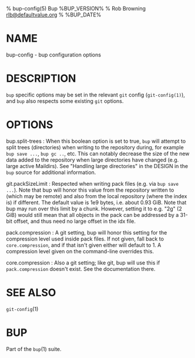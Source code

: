 % bup-config(5) Bup %BUP_VERSION%
% Rob Browning <rlb@defaultvalue.org>
% %BUP_DATE%

# NAME

bup-config - bup configuration options

# DESCRIPTION

`bup` specific options may be set in the relevant `git` config
(`git-config(1)`), and `bup` also respects some existing `git`
options.

# OPTIONS

bup.split-trees
:   When this boolean option is set to true, `bup` will attempt to
    split trees (directories) when writing to the repository during,
    for example `bup save ...`, `bup gc ..`, etc.  This can notably
    decrease the size of the new data added to the repository when
    large directories have changed (e.g. large active Maildirs).  See
    "Handling large directories" in the DESIGN in the `bup` source for
    additional information.

git.packSizeLimit
:   Respected when writing pack files (e.g. via `bup save ...`).
    Note that bup will honor this value from the repository written to
    (which may be remote) and also from the local repository (where the
    index is) if different.
    The default value is 1e9 bytes, i.e. about 0.93 GiB.
    Note that bup may run over this limit by a chunk. However, setting it
    to e.g. "2g" (2 GiB) would still mean that all objects in the pack can
    be addressed by a 31-bit offset, and thus need no large offset in the
    idx file.

pack.compression
:   A git setting, bup will honor this setting for the compression level
    used inside pack files. If not given, fall back to `core.compression`,
    and if that isn't given either will default to 1.
    A compression level given on the command-line overrides this.

core.compression
:   Also a git setting; like git, bup will use this if `pack.compression`
    doesn't exist. See the documentation there.

# SEE ALSO

`git-config`(1)

# BUP

Part of the `bup`(1) suite.

